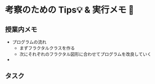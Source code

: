 # 考察のための Tips💡 & 実行メモ 📝

## 授業内メモ

- プログラムの流れ
  - まずフラクタルクラスを作る
  - 次にそれぞれのフラクタル図形に合わせてプログラムを改良していく
-

## タスク
